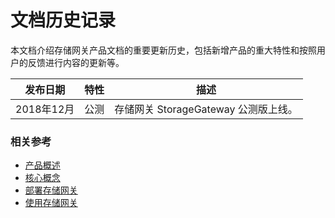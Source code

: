 # 文档历史记录

本文档介绍存储网关产品文档的重要更新历史，包括新增产品的重大特性和按照用户的反馈进行内容的更新等。

|发布日期|特性|描述|
|-|-|-|
|2018年12月|公测|存储网关 StorageGateway 公测版上线。|


### 相关参考
- [产品概述](../Introduction/Product-Overview.md)
- [核心概念](../Introduction/Core-Concepts.md)
- [部署存储网关](../Operation-Guide/Installation-Configuration.md)
- [使用存储网关](../Operation-Guide/Use-Storage-Gateway.md)
